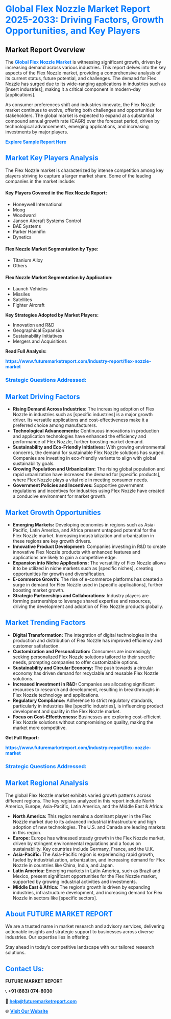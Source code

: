 <h1 style="color: #007BFF;">Global Flex Nozzle Market Report 2025-2033: Driving Factors, Growth Opportunities, and Key Players</h1>

<section id="overview">
<h2>Market Report Overview</h2>
<p>The <a href="https://www.futuremarketreport.com/industry-report/flex-nozzle-market" style="color: #007BFF; text-decoration: none;"><strong>Global Flex Nozzle Market</strong></a> is witnessing significant growth, driven by increasing demand across various industries. This report delves into the key aspects of the Flex Nozzle market, providing a comprehensive analysis of its current status, future potential, and challenges. The demand for Flex Nozzle has surged due to its wide-ranging applications in industries such as [insert industries], making it a critical component in modern-day [applications].</p>
<p>As consumer preferences shift and industries innovate, the Flex Nozzle market continues to evolve, offering both challenges and opportunities for stakeholders. The global market is expected to expand at a substantial compound annual growth rate (CAGR) over the forecast period, driven by technological advancements, emerging applications, and increasing investments by major players.</p>
</section>

<section id="overview">
<p><a href="https://www.futuremarketreport.com/request-sample/reportId=83948" style="color: #007BFF; text-decoration: none;"><strong>Explore Sample Report Here</strong></a></p>
</section>

<section id="key-players">
<h2 style="color: #007BFF;">Market Key Players Analysis</h2>
<p>The Flex Nozzle market is characterized by intense competition among key players striving to capture a larger market share. Some of the leading companies in the market include:</p>
<h4>Key Players Covered in the Flex Nozzle Report:</h4>
<ul><li>Honeywell International</li><li>Moog</li><li>Woodward</li><li>Jansen Aircraft Systems Control</li><li>BAE Systems</li><li>Parker Hannifin</li><li>Dynetics</li></ul>
<h4>Flex Nozzle Market Segmentation by Type:</h4>
<ul><li>Titanium Alloy</li><li>Others</li></ul>

<h4>Flex Nozzle Market Segmentation by Application:</h4>
<ul><li>Launch Vehicles</li><li>Missiles</li><li>Satellites</li><li>Fighter Aircraft</li></ul>
<p><strong>Key Strategies Adopted by Market Players:</strong></p>
<ul>
<li>Innovation and R&D</li>
<li>Geographical Expansion</li>
<li>Sustainability Initiatives</li>
<li>Mergers and Acquisitions</li>
</ul>
</section>

<section>
<p><strong>Read Full Analysis: </strong></p><a href="https://www.futuremarketreport.com/industry-report/flex-nozzle-market" style="color: #007BFF; text-decoration: none;"><strong>https://www.futuremarketreport.com/industry-report/flex-nozzle-market</strong></a>
<h3 style="color: #007BFF;">Strategic Questions Addressed:</h3>
</section>

<section id="driving-factors">
<h2 style="color: #007BFF;">Market Driving Factors</h2>
<ul>
<li><strong>Rising Demand Across Industries:</strong> The increasing adoption of Flex Nozzle in industries such as [specific industries] is a major growth driver. Its versatile applications and cost-effectiveness make it a preferred choice among manufacturers.</li>
<li><strong>Technological Advancements:</strong> Continuous innovations in production and application technologies have enhanced the efficiency and performance of Flex Nozzle, further boosting market demand.</li>
<li><strong>Sustainability and Eco-Friendly Initiatives:</strong> With growing environmental concerns, the demand for sustainable Flex Nozzle solutions has surged. Companies are investing in eco-friendly variants to align with global sustainability goals.</li>
<li><strong>Growing Population and Urbanization:</strong> The rising global population and rapid urbanization have increased the demand for [specific products], where Flex Nozzle plays a vital role in meeting consumer needs.</li>
<li><strong>Government Policies and Incentives:</strong> Supportive government regulations and incentives for industries using Flex Nozzle have created a conducive environment for market growth.</li>
</ul>
</section>

<section id="growth-opportunities">
<h2 style="color: #007BFF;">Market Growth Opportunities</h2>
<ul>
<li><strong>Emerging Markets:</strong> Developing economies in regions such as Asia-Pacific, Latin America, and Africa present untapped potential for the Flex Nozzle market. Increasing industrialization and urbanization in these regions are key growth drivers.</li>
<li><strong>Innovative Product Development:</strong> Companies investing in R&D to create innovative Flex Nozzle products with enhanced features and applications are likely to gain a competitive edge.</li>
<li><strong>Expansion into Niche Applications:</strong> The versatility of Flex Nozzle allows it to be utilized in niche markets such as [specific niches], creating opportunities for growth and diversification.</li>
<li><strong>E-commerce Growth:</strong> The rise of e-commerce platforms has created a surge in demand for Flex Nozzle used in [specific applications], further boosting market growth.</li>
<li><strong>Strategic Partnerships and Collaborations:</strong> Industry players are forming partnerships to leverage shared expertise and resources, driving the development and adoption of Flex Nozzle products globally.</li>
</ul>
</section>

<section id="trending-factors">
<h2 style="color: #007BFF;">Market Trending Factors</h2>
<ul>
<li><strong>Digital Transformation:</strong> The integration of digital technologies in the production and distribution of Flex Nozzle has improved efficiency and customer satisfaction.</li>
<li><strong>Customization and Personalization:</strong> Consumers are increasingly seeking personalized Flex Nozzle solutions tailored to their specific needs, prompting companies to offer customizable options.</li>
<li><strong>Sustainability and Circular Economy:</strong> The push towards a circular economy has driven demand for recyclable and reusable Flex Nozzle solutions.</li>
<li><strong>Increased Investment in R&D:</strong> Companies are allocating significant resources to research and development, resulting in breakthroughs in Flex Nozzle technology and applications.</li>
<li><strong>Regulatory Compliance:</strong> Adherence to strict regulatory standards, particularly in industries like [specific industries], is influencing product development and quality in the Flex Nozzle market.</li>
<li><strong>Focus on Cost-Effectiveness:</strong> Businesses are exploring cost-efficient Flex Nozzle solutions without compromising on quality, making the market more competitive.</li>
</ul>
</section>

<section>
<p><strong>Get Full Report: </strong></p><a href="https://www.futuremarketreport.com/industry-report/flex-nozzle-market" style="color: #007BFF; text-decoration: none;"><strong>https://www.futuremarketreport.com/industry-report/flex-nozzle-market</strong></a>
<h3 style="color: #007BFF;">Strategic Questions Addressed:</h3>
</section>


<section id="regional-analysis">
<h2 style="color: #007BFF;">Market Regional Analysis</h2>
<p>The global Flex Nozzle market exhibits varied growth patterns across different regions. The key regions analyzed in this report include North America, Europe, Asia-Pacific, Latin America, and the Middle East & Africa:</p>
<ul>
<li><strong>North America:</strong> This region remains a dominant player in the Flex Nozzle market due to its advanced industrial infrastructure and high adoption of new technologies. The U.S. and Canada are leading markets in this region.</li>
<li><strong>Europe:</strong> Europe has witnessed steady growth in the Flex Nozzle market, driven by stringent environmental regulations and a focus on sustainability. Key countries include Germany, France, and the U.K.</li>
<li><strong>Asia-Pacific:</strong> The Asia-Pacific region is experiencing rapid growth, fueled by industrialization, urbanization, and increasing demand for Flex Nozzle in countries like China, India, and Japan.</li>
<li><strong>Latin America:</strong> Emerging markets in Latin America, such as Brazil and Mexico, present significant opportunities for the Flex Nozzle market, supported by growing industrial activities and investments.</li>
<li><strong>Middle East & Africa:</strong> The region’s growth is driven by expanding industries, infrastructure development, and increasing demand for Flex Nozzle in sectors like [specific sectors].</li>
</ul>
</section>

<footer>
<h2 style="color: #007BFF;">About FUTURE MARKET REPORT</h2>
<p>We are a trusted name in market research and advisory services, delivering actionable insights and strategic support to businesses across diverse industries. Our expertise lies in offering:</p>

<p>Stay ahead in today’s competitive landscape with our tailored research solutions.</p>

<h2 style="color: #007BFF;">Contact Us:</h2>
<p><strong>FUTURE MARKET REPORT</strong></p>
<p>📞 <strong>+91 (883) 074-8030</strong></p>
<p>📧 <strong><a href="mailto:help@futuremarketreport.com" style="color: #007BFF;">help@futuremarketreport.com</a></strong></p>
<p>🌐 <strong><a href="https://www.futuremarketreport.com/" style="color: #007BFF;">Visit Our Website</a></strong></p>
</footer>